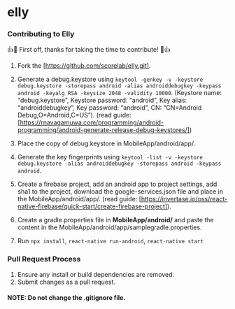 # elly
### Contributing to Elly

:+1::tada: First off, thanks for taking the time to contribute! :tada::+1:

1. Fork the [https://github.com/scorelab/elly.git].

2. Generate a debug.keystore using `keytool -genkey -v -keystore debug.keystore -storepass android -alias androiddebugkey -keypass android -keyalg RSA -keysize 2048 -validity 10000`. (Keystore name: “debug.keystore”, Keystore password: “android”,     Key alias: “androiddebugkey”, Key password: “android”, CN: “CN=Android Debug,O=Android,C=US”). (read guide: [https://rnavagamuwa.com/programming/android-programming/android-generate-release-debug-keystores/])

3. Place the copy of debug.keystore in MobileApp/android/app/.

4. Generate the key fingerprints using `keytool -list -v -keystore debug.keystore -alias androiddebugkey -storepass android -keypass android`.

5. Create a firebase project, add an android app to project settings, add sha1 to the project, download the google-services.json file and place in the MobileApp/android/app/. (read guide: [https://invertase.io/oss/react-native-firebase/quick-start/create-firebase-project]).

6. Create a gradle.properties file in **MobileApp/android/** and paste the content in the MobileApp/android/app/samplegradle.properties.

7. Run `npx install`, `react-native run-android`, `react-native start`

### Pull Request Process
1. Ensure any install or build dependencies are removed.
2. Submit changes as a pull request.

#### NOTE: Do not change the .gitignore file.
